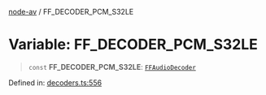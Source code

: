 [node-av](../globals.md) / FF\_DECODER\_PCM\_S32LE

# Variable: FF\_DECODER\_PCM\_S32LE

> `const` **FF\_DECODER\_PCM\_S32LE**: [`FFAudioDecoder`](../type-aliases/FFAudioDecoder.md)

Defined in: [decoders.ts:556](https://github.com/seydx/av/blob/f8631fc881b394300b1479f511d55cf1c370a87f/src/constants/decoders.ts#L556)

